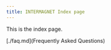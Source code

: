 ```yaml
---
title: INTERMAGNET Index page
---
```


This is the index page.

[./faq.md](Frequently Asked Questions)
